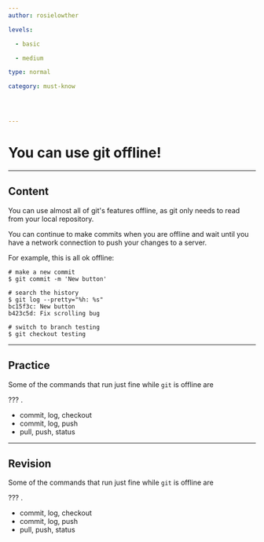 ```yaml
---
author: rosielowther

levels:

  - basic

  - medium

type: normal

category: must-know




---
```


# You can use git offline!

---

## Content

You can use almost all of git's features offline, as git only needs to read from your local repository.

You can continue to make commits when you are offline and wait until you have a network connection to push your changes to a server.

For example, this is all ok offline:

```
# make a new commit
$ git commit -m 'New button'

# search the history
$ git log --pretty="%h: %s"
bc15f3c: New button
b423c5d: Fix scrolling bug

# switch to branch testing
$ git checkout testing
```

---

## Practice

Some of the commands that run just fine while `git` is offline are

??? .

- commit, log, checkout
- commit, log, push
- pull, push, status

---

## Revision

Some of the commands that run just fine while `git` is offline are

??? .

- commit, log, checkout
- commit, log, push
- pull, push, status
